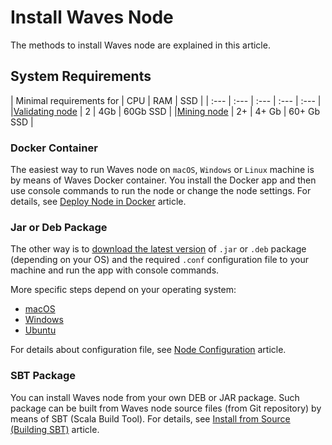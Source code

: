 # Install Waves Node

The methods to install Waves node are explained in this article.

## System Requirements

| Minimal requirements for | CPU | RAM | SSD |
| :--- | :--- | :--- | :--- | :--- |
|[Validating node](/en/blockchain/node/validating-node) | 2 | 4Gb | 60Gb SSD |
|[Mining node](/en/blockchain/node/mining-node) | 2+ | 4+ Gb | 60+ Gb SSD |

### Docker Container

The easiest way to run Waves node on `macOS`, `Windows` or `Linux` machine is by means of Waves Docker container. You install the Docker app and then use console commands to run the node or change the node settings. For details, see [Deploy Node in Docker](/en/waves-node/waves-node-in-docker) article.

### Jar or Deb Package

The other way is to [download the latest version](https://github.com/wavesplatform/Waves/releases) of `.jar` or `.deb` package (depending on your OS) and the required `.conf` configuration file to your machine and run the app with console commands.

More specific steps depend on your operating system:

* [macOS](/en/waves-node/how-to-install-a-node/on-mac)
* [Windows](/en/waves-node/how-to-install-a-node/on-windows)
* [Ubuntu](/en/waves-node/how-to-install-a-node/on-ubuntu)

For details about configuration file, see [Node Configuration](/en/waves-node/node-configuration) article.

### SBT Package

You can install Waves node from your own DEB or JAR package. Such package can be built from Waves node source files (from Git repository) by means of SBT (Scala Build Tool). For details, see [Install from Source (Building SBT)](/en/waves-node/how-to-build-and-test-a-node) article.
